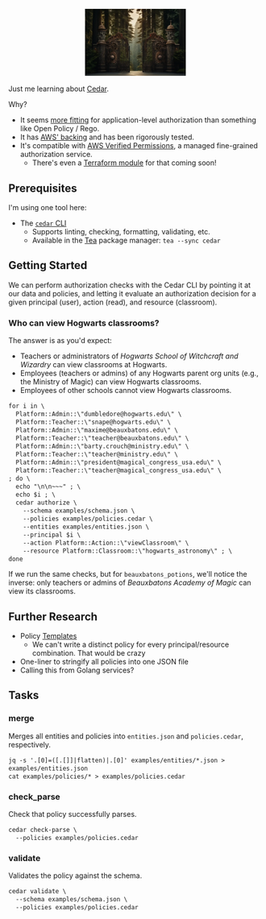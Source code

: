 <p align="center">
  <img src="./forest.jpg" width="200" />
</p>

Just me learning about [Cedar][cedar].

Why?

- It seems [more fitting][permit-opa-cedar] for application-level authorization than something like Open Policy / Rego.
- It has [AWS' backing][aws-cedar-press] and has been rigorously tested.
- It's compatible with [AWS Verified Permissions][aws-vp], a managed fine-grained authorization service.
  - There's even a [Terraform module][aws-vp-tf] for that coming soon!

[aws-vp-tf]: https://github.com/hashicorp/terraform-provider-aws/issues/32158
[aws-vp]: https://aws.amazon.com/verified-permissions/
[aws-cedar-press]: https://aws.amazon.com/about-aws/whats-new/2023/05/cedar-open-source-language-access-control/
[cedar]: https://docs.cedarpolicy.com/
[permit-opa-cedar]: https://www.permit.io/blog/opa-vs-cedar

## Prerequisites

I'm using one tool here:

- The [`cedar` CLI][cedar-cli]
  - Supports linting, checking, formatting, validating, etc.
  - Available in the [Tea][tea] package manager: `tea --sync cedar`

[tea]: https://docs.tea.xyz/getting-started/install-tea
[cedar-cli]: https://github.com/cedar-policy/cedar/tree/main/cedar-policy-cli

## Getting Started

We can perform authorization checks with the Cedar CLI by pointing it at our data and policies, and letting it evaluate an authorization decision for a given principal (user), action (read), and resource (classroom).

### Who can view Hogwarts classrooms?

The answer is as you'd expect:

- Teachers or administrators of _Hogwarts School of Witchcraft and Wizardry_ can view classrooms at Hogwarts.
- Employees (teachers or admins) of any Hogwarts parent org units (e.g., the Ministry of Magic) can view Hogwarts classrooms.
- Employees of other schools cannot view Hogwarts classrooms.

```shell
for i in \
  Platform::Admin::\"dumbledore@hogwarts.edu\" \
  Platform::Teacher::\"snape@hogwarts.edu\" \
  Platform::Admin::\"maxime@beauxbatons.edu\" \
  Platform::Teacher::\"teacher@beauxbatons.edu\" \
  Platform::Admin::\"barty.crouch@ministry.edu\" \
  Platform::Teacher::\"teacher@ministry.edu\" \
  Platform::Admin::\"president@magical_congress_usa.edu\" \
  Platform::Teacher::\"teacher@magical_congress_usa.edu\" \
; do \
  echo "\n\n~~~" ; \
  echo $i ; \
  cedar authorize \
    --schema examples/schema.json \
    --policies examples/policies.cedar \
    --entities examples/entities.json \
    --principal $i \
    --action Platform::Action::\"viewClassroom\" \
    --resource Platform::Classroom::\"hogwarts_astronomy\" ; \
done
```

If we run the same checks, but for `beauxbatons_potions`, we'll notice the inverse: only teachers or admins of _Beauxbatons Academy of Magic_ can view its classrooms.

## Further Research

- Policy [Templates][templates]
  - We can't write a distinct policy for every principal/resource combination. That would be crazy
- One-liner to stringify all policies into one JSON file
- Calling this from Golang services?

[templates]: https://docs.cedarpolicy.com/templates.html
[schemas]: https://docs.cedarpolicy.com/schema.html

## Tasks

### merge

Merges all entities and policies into `entities.json` and `policies.cedar`, respectively.

```shell
jq -s '.[0]=([.[]]|flatten)|.[0]' examples/entities/*.json > examples/entities.json
cat examples/policies/* > examples/policies.cedar
```

### check_parse

Check that policy successfully parses.

```shell
cedar check-parse \
  --policies examples/policies.cedar
```

### validate

Validates the policy against the schema.

```shell
cedar validate \
  --schema examples/schema.json \
  --policies examples/policies.cedar
```
